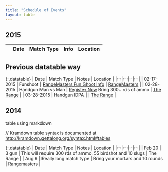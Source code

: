```yaml
---
title: "Schedule of Events"
layout: table
---
```



<script>
function format ( d ) {
    // `d` is the original data object for the row
        
        $cof = "";
        if(d.cof) { $cof='<a href="' + d.cof + '">Course of Fire</a>'; } 
        if(d.results) { $results='<a href="'+d.results+'">Match Results</a>'; } else { $results=""; }

        return '<div class="matchdetails">'+
               '<ul><li><em>Sign in:</em> '+d.start_time+
               '</li><li><em>Shooter Meeting:</em> '+d.ns_time+
               '</li><li><em>Match Start:</em> '+d.match_time+
               '</li><li>Directions to <a href="'+d.location_url+'">'+d.location+'</a></li></ul></div>'+
               '<div class="matchdetails">'+
               '<p>Notes: '+d.notes+
               '</div>'+
               '<div class="matchdetails">'+
               '<p>'+ $cof+
               '<p>'+ $results+
               '</div>';
}

// Table for 2015 
// Needs fields for date, match_type, info, location, 
// starttime, ns_time, match_time, notes, cof, results

$(document).ready(function() {
    var table = $('#2015').DataTable( {
        "ajax": "/schedule/2015.txt",
        "paging":   false,
        "info":     false,
        "columns": [
            {
                "className":      'details-control',
                "orderable":      false,
                "data":           null,
                "defaultContent": ''
            },
            { "data": "date" },
            { "data": "match_type" },
            { "data": "info" },
            { "data": "location" }
        ],
        "order": [[1, 'asc']]
    } );
     
    // Add event listener for opening and closing details
    $('#2015 tbody').on('click', 'td.details-control', function () {
        var tr = $(this).closest('tr');
        var row = table.row( tr );
 
        if ( row.child.isShown() ) {
            // This row is already open - close it
            row.child.hide();
            tr.removeClass('shown');
        }
        else {
            // Open this row
            row.child( format(row.data()) ).show();
            tr.addClass('shown');
        }
    } );
} );
</script>



## 2015

<table id="2015" class="row-border" cellspacing="0" width="100%">
        <thead>
            <tr>
                <th></th>
                <th>Date</th>
                <th>Match Type</th>
                <th>Info</th>
                <th>Location</th>
            </tr>
        </thead>
</table>



## Previous datatable way

{:.datatable}
| Date | Match Type | Notes | Location |
|:-:|:-:|:-|:-:|
| 02-17-2015 | Funshoot | [RangeMasters Fun Shoot Info](/funshoot) | [RangeMasters](/funshoot) |
| 02-28-2015 | Handgun Man vs Man | [Register Now](https://clubs.practiscore.com/2015-udpl-man-vs-man/register) Bring 300+ rds of ammo | [The Range](/range) |
| 03-28-2015 | Handgun IDPA |  | [The Range](/range) |


<h2>2014</h2>

table using markdown

// Kramdown table syntax is documented at http://kramdown.gettalong.org/syntax.html#tables

{:.datatable}
| Date | Match Type | Notes | Location |
|:-:|:-:|:-|:-:|
| Feb 20 | 3 gun | This will require 300 rds of ammo, 55 birdshot and 10 slugs | The Range |
| Aug 9 | Really long match type | Bring your mortars and 10 rounds | Rangemasters |